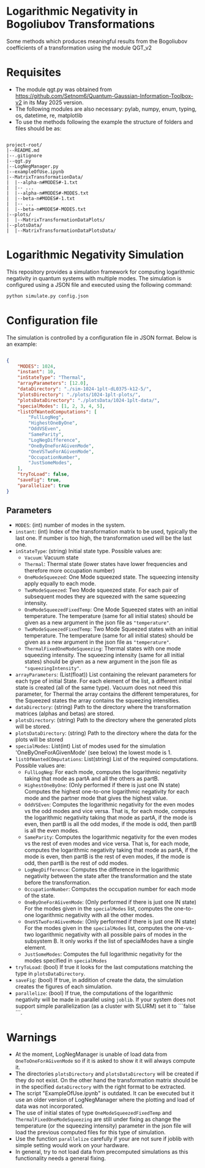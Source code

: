 # Logarithmic Negativity in Bogoliubov Transformations
 Some methods which produces meaningful results from the Bogoliubov coefficients of a transformation using the module QGT_v2 

# Requisites

- The module qgt.py was obtained from https://github.com/Setnom6/Quantum-Gaussian-Information-Toolbox-v2 in its May 2025 version.
- The following modules are also necessary: pylab, numpy, enum, typing, os, datetime, re, matplotlib
- To use the methods following the example the structure of folders and files should be as:

```plaintext

project-root/
|--README.md
|--.gitignore
|--qgt.py
|--LogNegManager.py
|--exampleOfUse.ipynb
|--MatrixTransformationData/
|  |--alpha-n#MODES#-1.txt
|  |-- ...
|  |--alpha-n#MODES#-MODES.txt
|  |--beta-n#MODES#-1.txt
|  |-- ...
|  |--beta-n#MODES#-MODES.txt
|--plots/
|  |--MatrixTransformationDataPlots/
|--plotsData/
|  |--MatrixTransformationDataPlotsData/

```
# Logarithmic Negativity Simulation

This repository provides a simulation framework for computing logarithmic negativity in quantum systems with multiple modes. The simulation is configured using a JSON file and executed using the following command:


```sh
python simulate.py config.json
```

# Configuration file

The simulation is controlled by a configuration file in JSON format. Below is an example:

```json

{
    "MODES": 1024,
    "instant": 10,
    "inStateType": "Thermal",
    "arrayParameters": [12.0],
    "dataDirectory": "./sim-1024-1plt-dL0375-k12-5/",
    "plotsDirectory": "./plots/1024-1plt-plots/",
    "plotsDataDirectory": "./plotsData/1024-1plt-data/",
    "specialModes": [1, 2, 3, 4, 5],
    "listOfWantedComputations": [
        "FullLogNeg",
        "HighestOneByOne",
        "OddVSEven",
        "SameParity",
        "LogNegDifference",
        "OneByOneForAGivenMode",
        "OneVSTwoForAGivenMode",
        "OccupationNumber",
        "JustSomeModes",
    ],
    "tryToLoad": false,
    "saveFig": true,
    "parallelize": true
}
```

## Parameters

- ```MODES```: (int) number of modes in the system.
- ```instant```: (int) Index of the transformation matrix to be used, typically the last one. If number is too high, the transformation used will be the last one.
- ```inStateType```: (string) Initial state type. Possible values are:
  - ```Vacuum```: Vacuum state
  - ```Thermal```: Thermal state (lower states have lower frequencies and therefore more occupation number)
  - ```OneModeSqueezed```: One Mode squeezed state. The squeezing intensity apply equally to each mode.
  - ```TwoModeSqueezed```: Two Mode squeezed state. For each pair of subsequent modes they are squeezed with the same squeezing intensity.
  - ```OneModeSqueezedFixedTemp```: One Mode Squeezed states with an initial temperature. The temperature (same for all initial states) should be given as a new argument in the json file as ```"temperature"```.
  - ```TwoModeSqueezedFixedTemp```: Two Mode Squeezed states with an initial temperature. The temperature (same for all initial states) should be given as a new argument in the json file as ```"temperature"```.
  - ```ThermalFixedOneModeSqueezing```: Thermal states with one mode squeezing intensity. The squeezing intensity (same for all initial states) should be given as a new argument in the json file as ```"squeezingIntensity"```.
- ```arrayParameters```: (List(float)) List containing the relevant parameters for each type of initial State. For each element of the list, a different initial state is created (all of the same type). Vacuum does not need this parameter, for Thermal the array contains the different temperatures, for the Squeezed states the array contains the squeezing intensities.
- ```dataDirectory```: (string) Path to the directory where the transformation matrices (alphas and betas) are stored.
- ```plotsDirectory```: (string) Path to the directory where the generated plots will be stored.
- ```plotsDataDirectory```: (string) Path to the directory where the data for the plots will be stored
- ```specialModes```: List(int) List of modes used for the simulation 'OneByOneForAGivenMode' (see below) the lowest mode is $1$.
- ```listOfWantedCOmputations```: List(string) List of the required computations. Possible values are:
    - ```FullLogNeg```: For each mode, computes the logarithmic negativity taking that mode as partA and all the others as partB.
    - ```HighestOneByOne```: (Only performed if there is just one IN state) Computes the highest one-to-one logarithmic negativity for each mode and the partner mode that gives the highest value.
    - ```OddVSEven```: Computes the logarithmic negativity for the even modes vs the odd modes and vice versa. That is, for each mode, computes the logarithmic negativity taking that mode as partA, if the mode is even, then partB is all the odd modes, if the mode is odd, then partB is all the even modes. 
    - ```SameParity```: Computes the logarithmic negativity for the even modes vs the rest of even modes and vice versa. That is, for each mode, computes the logarithmic negativity taking that mode as partA, if the mode is even, then partB is the rest of even modes, if the mode is odd, then partB is the rest of odd modes. 
    - ```LogNegDifference```: Computes the difference in the logarithmic negativity between the state after the transformation and the state before the transformation.
    - ```OccupationNumber```: Computes the occupation number for each mode of the state.
    - ```OneByOneForAGivenMode```: (Only performed if there is just one IN state) For the modes given in the ```specialModes``` list, computes the one-to-one logarithmic negativity with all the other modes.
    - ```OneVSTwoForAGivenMode```: (Only performed if there is just one IN state) For the modes given in the ```specialModes``` list, computes the one-vs-two logarithmic negativity with all possible pairs of modes in the subsystem B. It only works if the list of specialModes have a single element.
    - ```JustSomeModes```: Computes the full logarithmic negativity for the modes specified in ```specialModes```
- ```tryToLoad```: (bool) If true it looks for the last computations matching the type in ```plotsDataDirectory```.
- ```saveFig```: (bool) If true, in addition of create the data, the simulation creates the figures of each simulation.
- ```parallelize```: (bool) If true, the computations of the logarithmic negativity will be made in parallel using ```joblib```. If your system does not support simple parallelization (as a cluster with SLURM) set it to ```false´´´.

# Warnings

- At the moment, LogNegManager is unable of load data from ```OneToOneForAGivenMode``` so if it is asked to show it it will always compute it.
- The directories ```plotsDirectory``` and ```plotsDataDirectory``` will be created if they do not exist. On the other hand the transformation matrix should be in the specified ```dataDirectory``` with the right format to be extracted.
- The script "ExampleOfUse.ipynb" is outdated. It can be executed but it use an older version of LogNegManager where the plotting and load of data was not incorporated.
- The use of initial states of type ```OneModeSqueezedFixedTemp``` and ```ThermalFixedOneModeSqueezing``` are still under fixing as change the temperature (or the squeezing intensity) parameter in the json file will load the previous computed files for this type of simulation.
- Use the function ```parallelize``` carefully if your are not sure if joblib with simple setting would work on your hardware.
- In general, try to not load data from precomputed simulations as this functionality needs a general fixing.
